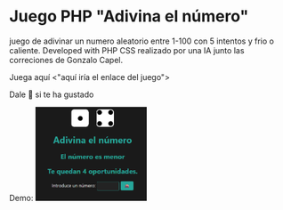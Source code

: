 # Juego PHP "Adivina el número"
juego de adivinar un numero aleatorio entre 1-100 con 5 intentos y frio o caliente. Developed with PHP
CSS realizado por una IA junto las correciones de Gonzalo Capel.

Juega aquí <"aquí iría el enlace del juego">

Dale 🌟 si te ha gustado

Demo:
<img width="200px" src="img/demo.png"> 
